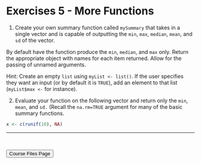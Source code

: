 Exercises 5 - More Functions
================

1.  Create your own summary function called `mySummary` that takes in a
    single vector and is capable of outputting the `min`, `max`,
    `median`, `mean`, and `sd` of the vector.

By default have the function produce the `min`, `median`, and `max`
only. Return the appropriate object with names for each item returned.
Allow for the passing of unnamed arguments.

Hint: Create an empty `list` using `myList <- list()`. If the user
specifies they want an input (or by default it is `TRUE`), add an
element to that list (`myList$max <-` for instance).

2.  Evaluate your function on the following vector and return only the
    `min`, `mean`, and `sd.` (Recall the `na.rm=TRUE` argument for many
    of the basic summary functions.

``` r
x <- c(runif(10), NA)
```

<hr>

<br>

<a href = "https://jbpost2.github.io/Improving-R-Programs/CourseFiles.html"><button type="button">Course
Files Page</button></a>
